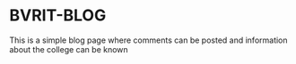 # BVRIT-BLOG
This is a simple blog page where comments can be posted and information about the college can be known
